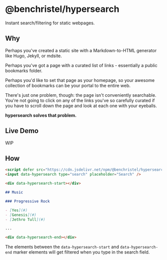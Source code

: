 # @benchristel/hypersearch

Instant search/filtering for static webpages.

## Why

Perhaps you've created a static site with a Markdown-to-HTML generator like Hugo, Jekyll, or mdsite.

Perhaps you've got a page with a curated list of links - essentially a public bookmarks folder.

Perhaps you'd like to set that page as your homepage, so your awesome collection of bookmarks can be your portal to the entire web.

There's just one problem, though: the page isn't conveniently searchable. You're not going to click on any of the links you've so carefully curated if you have to scroll down the page and look at each one with your eyeballs.

**hypersearch solves that problem.**

## Live Demo

WIP

## How

```markdown
<script defer src="https://cdn.jsdelivr.net/npm/@benchristel/hypersearch@0.0.2"></script>
<input data-hypersearch type="search" placeholder="Search" />

<div data-hypersearch-start></div>

## Music

### Progressive Rock

- [Yes](#)
- [Genesis](#)
- [Jethro Tull](#)

...

<div data-hypersearch-end></div>
```

The elements between the `data-hypersearch-start` and `data-hypersearch-end` marker elements will get filtered when you type in the search field.